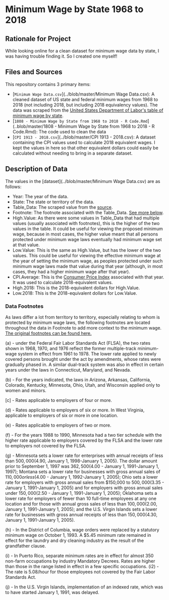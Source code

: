 # Minimum Wage by State 1968 to 2018

## Rationale for Project
While looking online for a clean dataset for minimum wage data by state, I was having trouble finding it. So I created one myself!

## Files and Sources
This repository contains 3 primary items:
- [`Minimum Wage Data.csv`](../blob/master/Minimum Wage Data.csv): A cleaned dataset of US state and federal minimum wages from 1968 to 2018 (not including 2018, but including 2018 equivalency values). The data was scraped from the [United States Department of Labor's table of minimum wage by state](https://www.dol.gov/whd/state/stateMinWageHis.htm). 
- [`1808 - Minimum Wage by State from 1968 to 2018 - R Code.Rmd`](..blob/master/1808 - Minimum Wage by State from 1968 to 2018 - R Code.Rmd): The code used to clean the data
- [`CPI 1913 - 2018.csv`](../blob/master/CPI 1913 - 2018.csv): A dataset containing the CPI values used to calculate 2018 equivalent wages. I kept the values in here so that other equivalent dollars could easily be calculated without needing to bring in a separate dataset.
 
## Description of Data
The values in the [dataset](../blob/master/Minimum Wage Data.csv) are as follows:
- Year: The year of the data.
- State: The state or territory of the data.
- Table_Data: The scraped value from the [source](https://www.dol.gov/whd/state/stateMinWageHis.htm).
- Footnote: The footnote associated with the Table_Data. [See more below](https://github.com/Lislejoem/Minimum-Wage-by-State-1968-to-2018/blob/master/README.md#Data-Footnotes).
- High.Value: As there were some values in Table_Data that had multiple values (usually associated with footnotes), this is the higher of the two values in the table. It could be useful for viewing the proposed minimum wage, because in most cases, the higher value meant that all persons protected under minimum wage laws eventually had minimum wage set at that value.
- Low.Value: This is the same as High.Value, but has the lower of the two values. This could be useful for viewing the effective minimum wage at the year of setting the minimum wage, as peoples protected under such minimum wage laws made that value during that year (although, in most cases, they had a higher minimum wage after that year).
- CPI.Average: This is the [Consumer Price Index](https://www.investopedia.com/terms/c/consumerpriceindex.asp) associated with that year. It was used to calculate 2018-equivalent values.
- High.2018: This is the 2018-equivalent dollars for High.Value.
- Low.2018: This is the 2018-equivalent dollars for Low.Value.

### Data Footnotes
As laws differ a lot from territory to territory, especially relating to whom is protected by minimum wage laws, the following footnotes are located throughout the data in Footnote to add more context to the minimum wage. [The original footnotes can be found here.](https://www.dol.gov/whd/state/stateMinWageHis.htm)

(a) - under the Federal Fair Labor Standards Act (FLSA), the two rates shown in 1968, 1970, and 1976 reflect the former multiple-track minimum-wage system in effect from 1961 to 1978. The lower rate applied to newly covered persons brought under the act by amendments, whose rates were gradually phased in. A similar dual-track system was also in effect in certain years under the laws in Connecticut, Maryland, and Nevada.

(b) - For the years indicated, the laws in Arizona, Arkansas, California, Colorado, Kentucky, Minnesota, Ohio, Utah, and Wisconsin applied only to women and minors.

[c] - Rates applicable to employers of four or more.

(d) - Rates applicable to employers of six or more. In West Virginia, applicable to employers of six or more in one location.

(e) - Rates applicable to employers of two or more.

(f) - For the years 1988 to 1990, Minnesota had a two tier schedule with the higher rate applicable to employers covered by the FLSA and the lower rate to employers not covered by the FLSA.

(g) - Minnesota sets a lower rate for enterprises with annual receipts of less than $500,000 ($4.90, January 1, 1998-January 1, 2005). The dollar amount prior to September 1, 1997 was $362,500 ($4.00 - January 1, 1991-January 1, 1997); Montana sets a lower rate for businesses with gross annual sales of $110,000 or less ($4.00 - January 1, 1992-January 1, 2005); Ohio sets a lower rate for employers with gross annual sales from $150,000 to $500,000 ($3.35 - January 1, 1991-January 1, 2005) and for employers with gross annual sales under $150,000 ($2.50 - January 1, 1991-January 1, 2005); Oklahoma sets a lower rate for employers of fewer than 10 full-time employees at any one location and for those with annual gross sales of less than $100,000 ($2.00, January 1, 1991-January 1, 2005); and the U.S. Virgin Islands sets a lower rate for businesses with gross annual receipts of less than $150,000 ($4.30, January 1, 1991-January 1, 2005).

(h) - In the District of Columbia, wage orders were replaced by a statutory minimum wage on October 1, 1993. A $5.45 minimum rate remained in effect for the laundry and dry cleaning industry as the result of the grandfather clause.

(i) - In Puerto Rico, separate minimum rates are in effect for almost 350 non-farm occupations by industry Mandatory Decrees. Rates are higher than those in the range listed in effect in a few specific occupations. 
(i2) - The rate is 5.08/hour for those employees not covered by the Fair Labor Standards Act.

(j) - In the U.S. Virgin Islands, implementation of an indexed rate, which was to have started January 1, 1991, was delayed.
